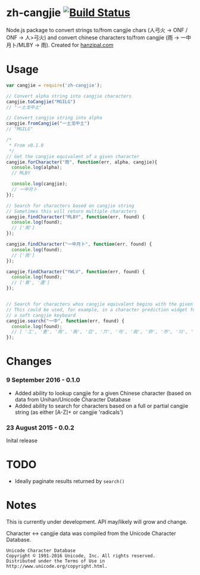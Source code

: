 # zh-cangjie [![Build Status](https://travis-ci.org/texh/zh-cangjie.svg?branch=master)](https://travis-ci.org/texh/zh-cangjie)
Node.js package to convert strings to/from cangjie chars (人弓火 -> ONF / ONF -> 人>弓火) and convert chinese characters to/from cangjie (雨 -> 一中月卜/MLBY -> 雨).
Created for [hanzipal.com](https://hanzipal.com)

# Usage
````javascript
var cangjie = require('zh-cangjie');

// Convert alpha string into cangjie characters
cangjie.toCangjie("MGILG")
// "一土戈中土"

// Convert cangjie string into alpha
cangjie.fromCangjie("一土戈中土")
// "MGILG"

/*
 * From v0.1.0
 */
// Get the cangjie equivalent of a given character
cangjie.forCharacter("雨", function(err, alpha, cangjie){
  console.log(alpha);
  // MLBY

  console.log(cangjie);
  // 一中月卜
});

// Search for characters based on cangjie string
// Sometimes this will return multiple characters
cangjie.findCharacter("MLBY", function(err, found) {
  console.log(found);  
  // ['雨']
});

cangjie.findCharacter("一中月卜", function(err, found) {
  console.log(found);  
  // ['雨']
});

cangjie.findCharacter("YWLV", function(err, found) {
  console.log(found);  
  // ['褱', '還']
});


// Search for characters whos cangjie equivalent begins with the given string
// This could be used, for example, in a character prediction widget for
// a soft cangjie keyboard
cangjie.search("一中", function(err, found) {
  console.log(found);
  // [ '工', '更', '雨', '兩', '亞', '丌', '丏', '両', '丣', '帀', '㓚', '㧭', '厞', '覀' ]
});
````

# Changes
### 9 September 2016 - 0.1.0
  - Added ability to lookup cangjie for a given Chinese character (based on data from Unihan/Unicode Character Database
  - Added ability to search for characters based on a full or partial cangjie string (as either [A-Z]+ or cangjie 'radicals')

### 23 August 2015 - 0.0.2
Inital release

# TODO
  - Ideally paginate results returned by `search()`


# Notes
This is currently under development. API may/likely will grow and change.

Character <-> cangjie data was compiled from the Unicode Character Database.
````
Unicode Character Database
Copyright © 1991-2016 Unicode, Inc. All rights reserved.
Distributed under the Terms of Use in http://www.unicode.org/copyright.html.
````
